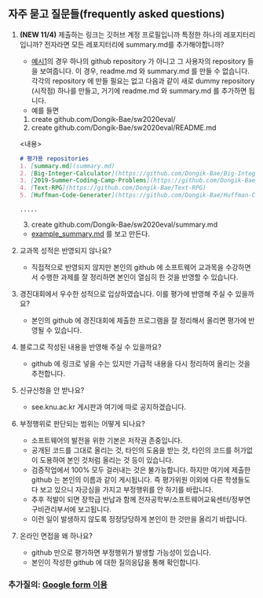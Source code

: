 ## 자주 묻고 질문들(frequently asked questions)
1. __(NEW 11/4)__ 제출하는 링크는 깃허브 계정 프로필입니까 특정한 하나의 레포지터리입니까? 전자라면 모든 레포지터리에 summary.md를 추가해야합니까?
    - [예시1](https://github.com/Dongik-Bae)의 경우 하나의 github repository 가 아니고 그 사용자의 repository 들을 보여줍니다. 
      이 경우, readme.md 와 summary.md 를 만들 수 없습니다. 각각의 repository 에 만들 필요는 없고 다음과 같이 
      새로 dummy repository (시작점) 하나를 만들고, 거기에 readme.md 와 summary.md 를 추가하면 됩니다.
    - 예를 들면
    1. create github.com/Dongik-Bae/sw2020eval/
    2. create github.com/Dongik-Bae/sw2020eval/README.md
    
    <내용>
    ```md
    # 평가용 repositories
    1. [summary.md](summary.md)
    2. [Big-Integer-Calculator](https://github.com/Dongik-Bae/Big-Integer-Calculator)
    3. [2019-Summer-Coding-Camp-Problems](https://github.com/Dongik-Bae/2019-Summer-Coding-Camp-Problems)
    4. [Text-RPG](https://github.com/Dongik-Bae/Text-RPG)
    5. [Huffman-Code-Generater](https://github.com/Dongik-Bae/Huffman-Code-Generater)

    .....
    ```
    
    3. create github.com/Dongik-Bae/sw2020eval/summary.md
      - [example_summary.md](example_summary.md) 를 보고 만든다.

1. 교과목 성적은 반영되지 않나요?
    - 직접적으로 반영되지 않지만 본인의 github 에 소프트웨어 교과목을 수강하면서 수행한 과제를 잘 정리하면 본인이 열심히 한 것을 반영할 수 있습니다.
1. 경진대회에서 우수한 성적으로 입상하였습니다. 이를 평가에 반영해 주실 수 있을까요?
    - 본인의 github 에 경진대회에 제출한 프로그램을 잘 정리해서 올리면 평가에 반영될 수 있습니다.
1. 블로그로 작성된 내용을 반영해 주실 수 있을까요?
    - github 에 링크로 넣을 수는 있지만 가급적 내용을 다시 정리하여 올리는 것을 추천합니다.
1. 신규신청을 안 받나요?
    - see.knu.ac.kr 게시판과 여기에 따로 공지하겠습니다.
1. 부정행위로 판단되는 범위는 어떻게 되나요?
    - 소프트웨어의 발전을 위한 기본은 저작권 존중입니다.
    - 공개된 코드를 그대로 올리는 것, 타인의 도움을 받는 것, 타인의 코드를 허가없이 도용하여 본인 것처럼 올리는 것 등이 있습니다.
    - 검증작업에서 100% 모두 걸러내는 것은 불가능합니다. 하지만 여기에 제출한 github 는 본인의 이름과 같이 게시됩니다. 즉 평가위원 이외에 다른 학생들도 다 보고 있으니 자긍심을 가지고 부정행위를 안 하기를 바랍니다.
    - 추후 적발이 되면 장학급 반납과 함께 전자공학부/소프트웨어교육센터/정부연구비관리부서에 보고됩니다. 
    - 이런 일이 발생하지 않도록 정정당당하게 본인이 한 것만을 올리기 바랍니다.
1. 온라인 면접을 왜 하나요?    
    - github 만으로 평가하면 부정행위가 발생할 가능성이 있습니다. 
    - 본인이 작성한 github 에 대한 질의응답을 통해 확인합니다.

### 추가질의: [Google form 이용](https://docs.google.com/forms/d/e/1FAIpQLSdN5AtF8bDQDJN3Vh896W_iKJfcE2RMJBCAl9A69kzLvkrcow/viewform?usp=sf_link)
